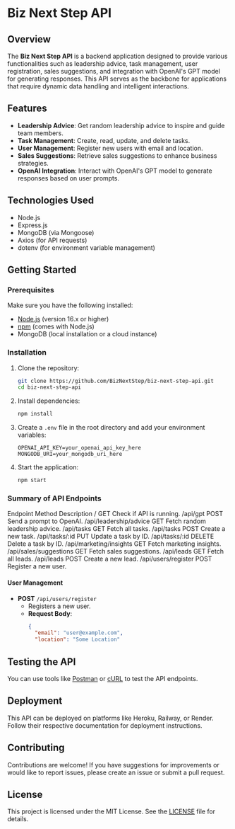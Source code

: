 # Biz Next Step API

## Overview

The **Biz Next Step API** is a backend application designed to provide various functionalities such as leadership advice, task management, user registration, sales suggestions, and integration with OpenAI's GPT model for generating responses. This API serves as the backbone for applications that require dynamic data handling and intelligent interactions.

## Features

- **Leadership Advice**: Get random leadership advice to inspire and guide team members.
- **Task Management**: Create, read, update, and delete tasks.
- **User Management**: Register new users with email and location.
- **Sales Suggestions**: Retrieve sales suggestions to enhance business strategies.
- **OpenAI Integration**: Interact with OpenAI's GPT model to generate responses based on user prompts.

## Technologies Used

- Node.js
- Express.js
- MongoDB (via Mongoose)
- Axios (for API requests)
- dotenv (for environment variable management)

## Getting Started

### Prerequisites

Make sure you have the following installed:

- [Node.js](https://nodejs.org/) (version 16.x or higher)
- [npm](https://www.npmjs.com/) (comes with Node.js)
- MongoDB (local installation or a cloud instance)

### Installation

1. Clone the repository:
   ```bash
   git clone https://github.com/BizNextStep/biz-next-step-api.git
   cd biz-next-step-api
   ```

2. Install dependencies:
   ```bash
   npm install
   ```

3. Create a `.env` file in the root directory and add your environment variables:
   ```plaintext
   OPENAI_API_KEY=your_openai_api_key_here
   MONGODB_URI=your_mongodb_uri_here
   ```

4. Start the application:
   ```bash
   npm start
   ```

### Summary of API Endpoints


Endpoint	Method	Description
/	GET	Check if API is running.
/api/gpt	POST	Send a prompt to OpenAI.
/api/leadership/advice	GET	Fetch random leadership advice.
/api/tasks	GET	Fetch all tasks.
/api/tasks	POST	Create a new task.
/api/tasks/:id	PUT	Update a task by ID.
/api/tasks/:id	DELETE	Delete a task by ID.
/api/marketing/insights	GET	Fetch marketing insights.
/api/sales/suggestions	GET	Fetch sales suggestions.
/api/leads	GET	Fetch all leads.
/api/leads	POST	Create a new lead.
/api/users/register	POST	Register a new user.



#### User Management
- **POST** `/api/users/register`
  - Registers a new user.
  - **Request Body**:
    ```json
    {
      "email": "user@example.com",
      "location": "Some Location"


## Testing the API

You can use tools like [Postman](https://www.postman.com) or [cURL](https://curl.se/) to test the API endpoints.

## Deployment

This API can be deployed on platforms like Heroku, Railway, or Render. Follow their respective documentation for deployment instructions.

## Contributing

Contributions are welcome! If you have suggestions for improvements or would like to report issues, please create an issue or submit a pull request.

## License

This project is licensed under the MIT License. See the [LICENSE](LICENSE) file for details.

